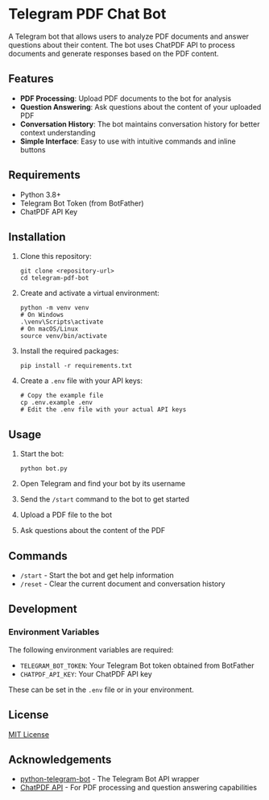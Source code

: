 # Telegram PDF Chat Bot

A Telegram bot that allows users to analyze PDF documents and answer questions about their content. The bot uses ChatPDF API to process documents and generate responses based on the PDF content.

## Features

- **PDF Processing**: Upload PDF documents to the bot for analysis
- **Question Answering**: Ask questions about the content of your uploaded PDF
- **Conversation History**: The bot maintains conversation history for better context understanding
- **Simple Interface**: Easy to use with intuitive commands and inline buttons

## Requirements

- Python 3.8+
- Telegram Bot Token (from BotFather)
- ChatPDF API Key

## Installation

1. Clone this repository:

   ```
   git clone <repository-url>
   cd telegram-pdf-bot
   ```

2. Create and activate a virtual environment:

   ```
   python -m venv venv
   # On Windows
   .\venv\Scripts\activate
   # On macOS/Linux
   source venv/bin/activate
   ```

3. Install the required packages:

   ```
   pip install -r requirements.txt
   ```

4. Create a `.env` file with your API keys:
   ```
   # Copy the example file
   cp .env.example .env
   # Edit the .env file with your actual API keys
   ```

## Usage

1. Start the bot:

   ```
   python bot.py
   ```

2. Open Telegram and find your bot by its username

3. Send the `/start` command to the bot to get started

4. Upload a PDF file to the bot

5. Ask questions about the content of the PDF

## Commands

- `/start` - Start the bot and get help information
- `/reset` - Clear the current document and conversation history

## Development

### Environment Variables

The following environment variables are required:

- `TELEGRAM_BOT_TOKEN`: Your Telegram Bot token obtained from BotFather
- `CHATPDF_API_KEY`: Your ChatPDF API key

These can be set in the `.env` file or in your environment.

## License

[MIT License](LICENSE)

## Acknowledgements

- [python-telegram-bot](https://github.com/python-telegram-bot/python-telegram-bot) - The Telegram Bot API wrapper
- [ChatPDF API](https://chatpdf.com/api) - For PDF processing and question answering capabilities
